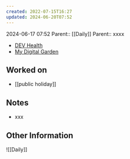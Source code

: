 ```yaml
---
created: 2022-07-15T16:27
updated: 2024-06-20T07:52
---
```

2024-06-17 07:52
Parent:: [[Daily]] 
Parent:: xxxx

- [DEV Health](https://health-configdev.mixtelematics.com/public/mapshow.htm?id=2001&mapid=1A35514B-E08F-4B7C-90B8-CD1774AE8CA3)
- [My Digital Garden](https://my-digital-garden-ten-inky.vercel.app/)

## Worked on

- [[public holiday]]

## Notes

- xxx

## Other Information

![[Daily]]
